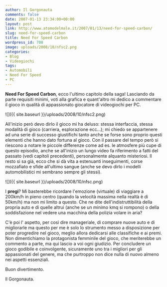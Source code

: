 ```yaml
---
author: Il Gorgonauta
comments: false
date: 2007-01-13 23:34:00+00:00
layout: post
link: http://www.atomodelmale.it/2007/01/13/need-for-speed-carbon/
slug: need-for-speed-carbon
title: Need For Speed Carbon
wordpress_id: 708
image: uploads/2008/10/nfsc2.png
categories:
- Blog
- Videogiochi
tags:
- Automobili
- Need For Speed
- PC
---
```


**Need For Speed Carbon**, ecco l'ultimo capitolo della saga! Lasciando da parte requisiti minimi, voti alla grafica e quant'altro mi dedico a commentare il gioco in qualità di appassionato giocatore di videogiochi per PC.

![]({{ site.baseurl }}/uploads/2008/10/nfsc2.png)

All'inizio però devo dirlo il gioco mi ha deluso: stessa interfaccia, stessa modalità di gioco (carriera, esplorazione ecc...); mi chiedo se appartenere ad una serie di successo giustifichi tanto anche se forse sono proprio questi elementi che hanno dato fortuna al gioco. Con il passare del tempo però si riescono a notare le piccole differenze come ad es. le atmosfere più cupe di questo episodio, anche se all'inizio un lungo video fa riferimento a fatti del passato (vedi capitoli precedenti), personalmente alquanto misteriosi. Il resto si sa già, ecco che si dà vita a estenuanti inseguimenti, corse mozzafiato e sfide all'ultimo sangue (anche se devo dirlo i modelli automobilistici mi sembrano sempre gli stessi).

![]({{ site.baseurl }}/uploads/2008/10/nfsc.png)

I **pregi**? Mi basterebbe ricordare l'emozione (virtuale) di viaggiare a 200km/h in pieno centro (quando la velocità massima nella realtà è di 50km/h) ma non mi limito a questo. Che ne dite dell'indistruttibilità della propria auto e di quelle altrui (anche se un minimo kmq si rompono) o della soddisfazione nel vedere una macchina della polizia volare in aria?

C'è poi l' aspetto, per così dire manageriale, di comprare nuove auto e di migliorarle ma questo per me è solo lo strumento messo a disposizione per poter progredire nel gioco, meglio allora dedicarsi alle classifiche e ai premi. Non dimentichiamo la protagonista femminile del gioco, che meriterebbe un commento a parte, ma qui lascio a voi ogni giudizio. Per concludere un gioco godibile e coinvolgente, sicuramente uno tra i migliori per gli appassionati del genere, ma che purtroppo non dice nulla di nuovo almeno nei aspetti essenziali.

Buon divertimento.

Il Gorgonauta.
